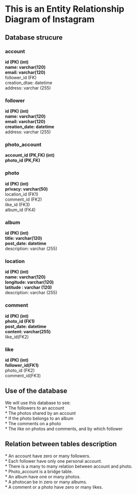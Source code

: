 <h1>This is an Entity Relationship Diagram of Instagram</h1>
<h2> Database strucure</h2>
<h3>account</h3>
<b>id (PK) (int)<br />
name: varchar(120)<br />
email: varchar(120)</b><br />
follower_id (FK)<br />
creation_dtae: datetime<br />
address: varchar (255)<br />
<h3>follower</h3>
<b>id (PK) (int)<br />
name: varchar(120)<br />
email: varchar(120)<br />
creation_date: datetime</b><br />
address: varchar (255)<br />
<h3>photo_account</h3>
<b>account_id (PK,FK) (int)<br />
photo_id (PK,FK)</b><br />
<h3>photo</h3>
<b>id (PK) (int)<br />
privacy: varchar(50)</b><br />
location_id (FK1) <br />
comment_id (FK2) <br />
like_id (FK3) <br />
album_id (FK4) <br />
<h3>album</h3>
<b>id (PK) (int)<br />
title: varchar(120)<br />
post_date: datetime</b><br />
description: varchar (255)<br />
<h3>location</h3>
<b>id (PK) (int)<br />
name: varchar(120)<br />
longitude: varchar(120)<br />
latitude : varchar (120)<br /></b>
description: varchar (255)<br />
<h3>comment</h3>
<b>id (PK) (int)<br />
photo_id (FK1)<br />
post_date: datetime<br />
content: varchar(255)</b><br />
like_id(FK2)<br />
<h3>like</h3>
<b>id (PK) (int)<br />
follower_id(FK1)</b><br />
photo_id (FK2)<br />
comment_id(FK3)<br />


<h2>Use of the database</h2>

<p>We will use this database to see:<br />
* The followers to an account<br />
* The photos shared by an account<br />
* If the photo belongs to an album<br />
* The comments on a photo<br />
* The like on photos and comments, and by which follower<br /></p>

<h2>Relation between tables description</h2>
<p >* An account have zero or many followers.<br />
* Each follower have only one personal account.<br />
* There is a many to many relation between account and photo.<br />
* Photo_account is a bridge table.<br />
* An album have one or many photos.<br />
* A photocan be in zero or many albums.<br />
* A comment or a photo have zero or many likes.</p>

